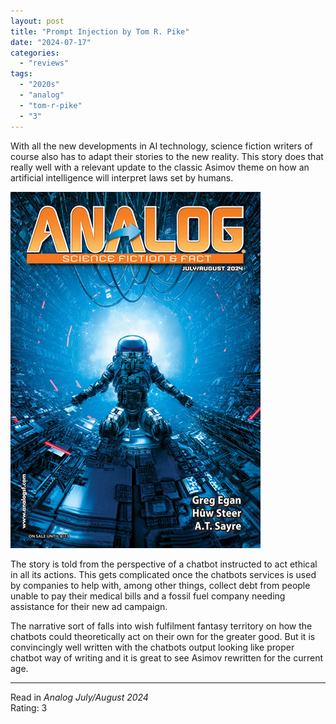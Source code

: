 ```yaml
---
layout: post
title: "Prompt Injection by Tom R. Pike"
date: "2024-07-17"
categories:
  - "reviews"
tags:
  - "2020s"
  - "analog"
  - "tom-r-pike"
  - "3"
---
```


With all the new developments in AI technology, science fiction writers of course also has to adapt their stories to the new reality.
This story does that really well with a relevant update to the classic Asimov theme on how an artificial intelligence will interpret laws set by humans.

![Analog July/August 2024](/assets/images/AFF_JulAug2024_400x570.jpg)

The story is told from the perspective of a chatbot instructed to act ethical in all its actions.
This gets complicated once the chatbots services is used by companies to help with, among other things, collect debt from people unable to pay their medical bills and a fossil fuel company needing assistance for their new ad campaign.

The narrative sort of falls into wish fulfilment fantasy territory on how the chatbots could theoretically act on their own for the greater good.
But it is convincingly well written with the chatbots output looking like proper chatbot way of writing and it is great to see Asimov rewritten for the current age.

* * *

Read in _Analog July/August 2024_\
Rating: 3
